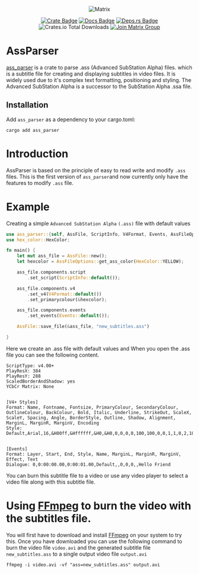 
<div align="center">

![Matrix](https://img.shields.io/matrix/ass_parser)


[![Crate Badge]][Crate] [![Docs Badge]][API Docs] [![Deps.rs
Badge]][Deps.rs]<br> ![Crates.io Total Downloads](https://img.shields.io/crates/d/ass_parser) [![Join Matrix Group](https://img.shields.io/badge/Join%20Matrix%20Group-Invite-brightgreen)](https://matrix.to/#/#ass_parser:matrix.org)

</div>


 
# AssParser
 
 [ass_parser] is a crate to parse .ass (Advanced SubStation Alpha) files. which is a subtitle file for creating and displaying subtitles in video files. It is widely used due to it's complex text formatting, positioning and styling. The Advanced SubStation Alpha is a successor
 to the SubStation Alpha .ssa file.
 
 ## Installation
 
 Add `ass_parser` as a dependency to your cargo.toml:
 
  ```shell
  cargo add ass_parser
  ```
 # Introduction
 
 AssParser is based on the principle of easy to read write and modify `.ass` files. This is the first version of `ass_parser`and now currently only have the features to modify `.ass` file.
 
 # Example
 
 Creating a simple `Advanced SubStation Alpha` `(.ass)` file with default values

 ```rust
 use ass_parser::{self, AssFile, ScriptInfo, V4Format, Events, AssFileOptions};
 use hex_color::HexColor;
 
 fn main() {
     let mut ass_file = AssFile::new();
     let hexcolor = AssFileOptions::get_ass_color(HexColor::YELLOW);
 
     ass_file.components.script
         .set_script(ScriptInfo::default());
 
     ass_file.components.v4
         .set_v4(V4Format::default())
         .set_primarycolour(&hexcolor);
 
     ass_file.components.events
         .set_events(Events::default());
 
     AssFile::save_file(&ass_file, "new_subtitles.ass")
 
 }
 
 ```
 Here we create an .ass file with default values and When you open the .ass file you can see the
 following content.
 ```
 ScriptType: v4.00+
 PlayResX: 384
 PlayResY: 288
 ScaledBorderAndShadow: yes
 YCbCr Matrix: None
 
 
 [V4+ Styles]
 Format: Name, Fontname, Fontsize, PrimaryColour, SecondaryColour, OutlineColour, BackColour, Bold, Italic, Underline, StrikeOut, ScaleX, ScaleY, Spacing, Angle, BorderStyle, Outline, Shadow, Alignment, MarginL, MarginR, MarginV, Encoding
 Style: Default,Arial,16,&H00ff,&Hffffff,&H0,&H0,0,0,0,0,100,100,0,0,1,1,0,2,10,10,10,1
 
 
 [Events]
 Format: Layer, Start, End, Style, Name, MarginL, MarginR, MarginV, Effect, Text
 Dialogue: 0,0:00:00.00,0:00:01.00,Default,,0,0,0,,Hello Friend
 ```

 You can burn this subtitle file to a video or use any video player to select a video file along
 with this subtitle file.

 # Using [FFmpeg] to burn the video with the subtitles file.

 You will first have to download and install [FFmpeg] on your system to try this. Once you have
 downloaded you can use the following command to burn the video file `video.avi` and the
 generated subtitle file `new_subtitles.ass` to a single output video file `output.avi`

 ```shell
 ffmpeg -i video.avi -vf "ass=new_subtitles.ass" output.avi
 ```
 
 [FFmpeg]: https://www.ffmpeg.org/about.html
 [ass_parser]: https://github.com/Aavtic/ass_parser
 [Crate Badge]: https://img.shields.io/crates/v/ass_parser?logo=rust&style=flat-square&logoColor=E05D44&color=E05D44
[Docs Badge]: https://img.shields.io/docsrs/ass_parser?logo=rust&style=flat-square&logoColor=E05D44
[Crate]: https://crates.io/crates/ass_parser/
[Api Docs]: https://docs.rs/ass_parser/latest/ass_parser/
[Deps.rs Badge]: https://deps.rs/repo/github/aavtic/ass_parser/status.svg?style=flat-square
[Deps.rs]: https://deps.rs/crate/ass_parser
[Matrix Badge]: https://img.shields.io/matrix/ass_parser:matrix.org.svg?style=flat-square&logo=matrix&label=Matrix&color=C43AC3
[Matrix]: https://matrix.to/#/#ass_parser:matrix.org
